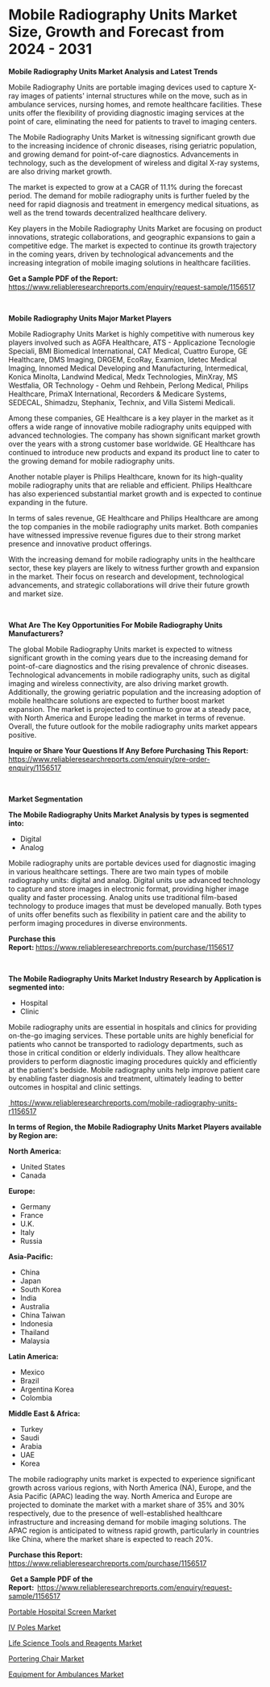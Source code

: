 <p><h1>Mobile Radiography Units Market Size, Growth and Forecast from 2024 - 2031</h1></p><p><strong>Mobile Radiography Units Market Analysis and Latest Trends</strong></p>
<p><p>Mobile Radiography Units are portable imaging devices used to capture X-ray images of patients' internal structures while on the move, such as in ambulance services, nursing homes, and remote healthcare facilities. These units offer the flexibility of providing diagnostic imaging services at the point of care, eliminating the need for patients to travel to imaging centers.</p><p>The Mobile Radiography Units Market is witnessing significant growth due to the increasing incidence of chronic diseases, rising geriatric population, and growing demand for point-of-care diagnostics. Advancements in technology, such as the development of wireless and digital X-ray systems, are also driving market growth.</p><p>The market is expected to grow at a CAGR of 11.1% during the forecast period. The demand for mobile radiography units is further fueled by the need for rapid diagnosis and treatment in emergency medical situations, as well as the trend towards decentralized healthcare delivery.</p><p>Key players in the Mobile Radiography Units Market are focusing on product innovations, strategic collaborations, and geographic expansions to gain a competitive edge. The market is expected to continue its growth trajectory in the coming years, driven by technological advancements and the increasing integration of mobile imaging solutions in healthcare facilities.</p></p>
<p><strong>Get a Sample PDF of the Report:&nbsp;</strong> <a href="https://www.reliableresearchreports.com/enquiry/request-sample/1156517">https://www.reliableresearchreports.com/enquiry/request-sample/1156517</a></p>
<p>&nbsp;</p>
<p><strong>Mobile Radiography Units Major Market Players</strong></p>
<p><p>Mobile Radiography Units Market is highly competitive with numerous key players involved such as AGFA Healthcare, ATS - Applicazione Tecnologie Speciali, BMI Biomedical International, CAT Medical, Cuattro Europe, GE Healthcare, DMS Imaging, DRGEM, EcoRay, Examion, Idetec Medical Imaging, Innomed Medical Developing and Manufacturing, Intermedical, Konica Minolta, Landwind Medical, Medx Technologies, MinXray, MS Westfalia, OR Technology - Oehm und Rehbein, Perlong Medical, Philips Healthcare, PrimaX International, Recorders & Medicare Systems, SEDECAL, Shimadzu, Stephanix, Technix, and Villa Sistemi Medicali.</p><p>Among these companies, GE Healthcare is a key player in the market as it offers a wide range of innovative mobile radiography units equipped with advanced technologies. The company has shown significant market growth over the years with a strong customer base worldwide. GE Healthcare has continued to introduce new products and expand its product line to cater to the growing demand for mobile radiography units.</p><p>Another notable player is Philips Healthcare, known for its high-quality mobile radiography units that are reliable and efficient. Philips Healthcare has also experienced substantial market growth and is expected to continue expanding in the future.</p><p>In terms of sales revenue, GE Healthcare and Philips Healthcare are among the top companies in the mobile radiography units market. Both companies have witnessed impressive revenue figures due to their strong market presence and innovative product offerings.</p><p>With the increasing demand for mobile radiography units in the healthcare sector, these key players are likely to witness further growth and expansion in the market. Their focus on research and development, technological advancements, and strategic collaborations will drive their future growth and market size.</p></p>
<p>&nbsp;</p>
<p><strong>What Are The Key Opportunities For Mobile Radiography Units Manufacturers?</strong></p>
<p><p>The global Mobile Radiography Units market is expected to witness significant growth in the coming years due to the increasing demand for point-of-care diagnostics and the rising prevalence of chronic diseases. Technological advancements in mobile radiography units, such as digital imaging and wireless connectivity, are also driving market growth. Additionally, the growing geriatric population and the increasing adoption of mobile healthcare solutions are expected to further boost market expansion. The market is projected to continue to grow at a steady pace, with North America and Europe leading the market in terms of revenue. Overall, the future outlook for the mobile radiography units market appears positive.</p></p>
<p><strong>Inquire or Share Your Questions If Any Before Purchasing This Report:</strong> <a href="https://www.reliableresearchreports.com/enquiry/pre-order-enquiry/1156517">https://www.reliableresearchreports.com/enquiry/pre-order-enquiry/1156517</a></p>
<p>&nbsp;</p>
<p><strong>Market Segmentation</strong></p>
<p><strong>The Mobile Radiography Units Market Analysis by types is segmented into:</strong></p>
<p><ul><li>Digital</li><li>Analog</li></ul></p>
<p><p>Mobile radiography units are portable devices used for diagnostic imaging in various healthcare settings. There are two main types of mobile radiography units: digital and analog. Digital units use advanced technology to capture and store images in electronic format, providing higher image quality and faster processing. Analog units use traditional film-based technology to produce images that must be developed manually. Both types of units offer benefits such as flexibility in patient care and the ability to perform imaging procedures in diverse environments.</p></p>
<p><strong>Purchase this Report:&nbsp;</strong><a href="https://www.reliableresearchreports.com/purchase/1156517">https://www.reliableresearchreports.com/purchase/1156517</a></p>
<p>&nbsp;</p>
<p><strong>The Mobile Radiography Units Market Industry Research by Application is segmented into:</strong></p>
<p><ul><li>Hospital</li><li>Clinic</li></ul></p>
<p><p>Mobile radiography units are essential in hospitals and clinics for providing on-the-go imaging services. These portable units are highly beneficial for patients who cannot be transported to radiology departments, such as those in critical condition or elderly individuals. They allow healthcare providers to perform diagnostic imaging procedures quickly and efficiently at the patient's bedside. Mobile radiography units help improve patient care by enabling faster diagnosis and treatment, ultimately leading to better outcomes in hospital and clinic settings.</p></p>
<p><a href="https://www.reliableresearchreports.com/mobile-radiography-units-r1156517">&nbsp;https://www.reliableresearchreports.com/mobile-radiography-units-r1156517</a></p>
<p><strong>In terms of Region, the Mobile Radiography Units Market Players available by Region are:</strong></p>
<p>
    <p> <strong> North America: </strong>
        <ul>
            <li>United States</li>
            <li>Canada</li>
        </ul>
        </p> 
    <p> <strong> Europe: </strong>
        <ul>
            <li>Germany</li>
            <li>France</li>
            <li>U.K.</li>
            <li>Italy</li>
            <li>Russia</li>
        </ul>
        </p> 
    <p> <strong> Asia-Pacific: </strong>
        <ul>
            <li>China</li>
            <li>Japan</li>
            <li>South Korea</li>
            <li>India</li>
            <li>Australia</li>
            <li>China Taiwan</li>
            <li>Indonesia</li>
            <li>Thailand</li>
            <li>Malaysia</li>
        </ul>
        </p> 
    <p> <strong> Latin America: </strong>
        <ul>
            <li>Mexico</li>
            <li>Brazil</li>
            <li>Argentina Korea</li>
            <li>Colombia</li>
        </ul>
        </p> 
    <p> <strong> Middle East & Africa: </strong>
        <ul>
            <li>Turkey</li>
            <li>Saudi</li>
            <li>Arabia</li>
            <li>UAE</li>
            <li>Korea</li>
        </ul>
    </p>
    </p>
<p><p>The mobile radiography units market is expected to experience significant growth across various regions, with North America (NA), Europe, and the Asia Pacific (APAC) leading the way. North America and Europe are projected to dominate the market with a market share of 35% and 30% respectively, due to the presence of well-established healthcare infrastructure and increasing demand for mobile imaging solutions. The APAC region is anticipated to witness rapid growth, particularly in countries like China, where the market share is expected to reach 20%.</p></p>
<p><strong>Purchase this Report: </strong><a href="https://www.reliableresearchreports.com/purchase/1156517">https://www.reliableresearchreports.com/purchase/1156517</a></p>
<p>&nbsp;<strong>Get a Sample PDF of the Report:&nbsp;&nbsp;</strong><a href="https://www.reliableresearchreports.com/enquiry/request-sample/1156517">https://www.reliableresearchreports.com/enquiry/request-sample/1156517</a></p>
<p><strong></strong></p>
<p><p><a href="https://github.com/adriannay56456/Market-Research-Report-List-1/blob/main/portable-hospital-screen-market.md">Portable Hospital Screen Market</a></p><p><a href="https://github.com/cobainhalbaru1/Market-Research-Report-List-1/blob/main/iv-poles-market.md">IV Poles Market</a></p><p><a href="https://issuu.com/reportprime-2/docs/life-science-tools-and-reagents-market-size-2030.p">Life Science Tools and Reagents Market</a></p><p><a href="https://github.com/carolinehamilton5656/Market-Research-Report-List-1/blob/main/portering-chair-market.md">Portering Chair Market</a></p><p><a href="https://github.com/edaunhshhs/Market-Research-Report-List-1/blob/main/equipment-for-ambulances-market.md">Equipment for Ambulances Market</a></p></p>
